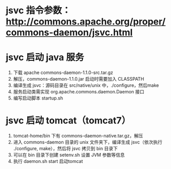 # jsvc 指令参数：http://commons.apache.org/proper/commons-daemon/jsvc.html

# jsvc 启动 java 服务

1. 下载 apache commons-daemon-1.1.0-src.tar.gz
2. 解压，commons-daemon-1.1.0.jar 启动时需要加入 CLASSPATH
3. 编译生成 jsvc：源码目录在 src/native/unix 中，./configure，然后make
4. 服务启动类需实现 org.apache.commons.daemon.Daemon 接口
5. 编写启动脚本 startup.sh


# jsvc 启动 tomcat（tomcat7）

1. tomcat-home/bin 下有 commons-daemon-native.tar.gz，解压
2. 进入 commons-daemon 目录的 unix 文件夹下，编译生成 jsvc（依次执行 ./configure, make），然后将 jsvc 拷贝到 bin 目录下
3. 可以在 bin 目录下创建 setenv.sh 设置 JVM 参数等信息
4. 执行 daemon.sh start 启动tomcat



 
